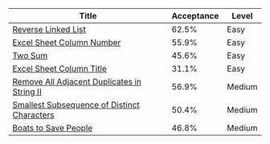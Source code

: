 | Title                                                                                                                    | Acceptance   | Level   |
|--------------------------------------------------------------------------------------------------------------------------|--------------|---------|
| [Reverse Linked List](https://leetcode.com/problems/reverse-linked-list)                                                 | 62.5%        | Easy    |
| [Excel Sheet Column Number](https://leetcode.com/problems/excel-sheet-column-number)                                     | 55.9%        | Easy    |
| [Two Sum](https://leetcode.com/problems/two-sum)                                                                         | 45.6%        | Easy    |
| [Excel Sheet Column Title](https://leetcode.com/problems/excel-sheet-column-title)                                       | 31.1%        | Easy    |
| [Remove All Adjacent Duplicates in String II](https://leetcode.com/problems/remove-all-adjacent-duplicates-in-string-ii) | 56.9%        | Medium  |
| [Smallest Subsequence of Distinct Characters](https://leetcode.com/problems/smallest-subsequence-of-distinct-characters) | 50.4%        | Medium  |
| [Boats to Save People](https://leetcode.com/problems/boats-to-save-people)                                               | 46.8%        | Medium  |